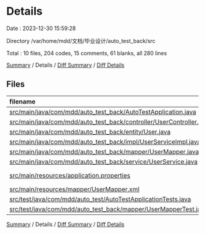 # Details

Date : 2023-12-30 15:59:28

Directory /var/home/mdd/文档/毕业设计/auto_test_back/src

Total : 10 files,  204 codes, 15 comments, 61 blanks, all 280 lines

[Summary](results.md) / Details / [Diff Summary](diff.md) / [Diff Details](diff-details.md)

## Files
| filename | language | code | comment | blank | total |
| :--- | :--- | ---: | ---: | ---: | ---: |
| [src/main/java/com/mdd/auto_test_back/AutoTestApplication.java](/src/main/java/com/mdd/auto_test_back/AutoTestApplication.java) | Java | 11 | 0 | 5 | 16 |
| [src/main/java/com/mdd/auto_test_back/controller/UserController.java](/src/main/java/com/mdd/auto_test_back/controller/UserController.java) | Java | 23 | 0 | 8 | 31 |
| [src/main/java/com/mdd/auto_test_back/entity/User.java](/src/main/java/com/mdd/auto_test_back/entity/User.java) | Java | 78 | 0 | 16 | 94 |
| [src/main/java/com/mdd/auto_test_back/impl/UserServiceImpl.java](/src/main/java/com/mdd/auto_test_back/impl/UserServiceImpl.java) | Java | 26 | 0 | 7 | 33 |
| [src/main/java/com/mdd/auto_test_back/mapper/UserMapper.java](/src/main/java/com/mdd/auto_test_back/mapper/UserMapper.java) | Java | 9 | 0 | 3 | 12 |
| [src/main/java/com/mdd/auto_test_back/service/UserService.java](/src/main/java/com/mdd/auto_test_back/service/UserService.java) | Java | 9 | 0 | 5 | 14 |
| [src/main/resources/application.properties](/src/main/resources/application.properties) | Java Properties | 8 | 0 | 3 | 11 |
| [src/main/resources/mapper/UserMapper.xml](/src/main/resources/mapper/UserMapper.xml) | XML | 10 | 15 | 2 | 27 |
| [src/test/java/com/mdd/auto_test/AutoTestApplicationTests.java](/src/test/java/com/mdd/auto_test/AutoTestApplicationTests.java) | Java | 9 | 0 | 5 | 14 |
| [src/test/java/com/mdd/auto_test_back/mapper/UserMapperTest.java](/src/test/java/com/mdd/auto_test_back/mapper/UserMapperTest.java) | Java | 21 | 0 | 7 | 28 |

[Summary](results.md) / Details / [Diff Summary](diff.md) / [Diff Details](diff-details.md)